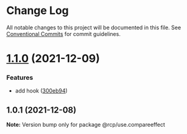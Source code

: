 # Change Log

All notable changes to this project will be documented in this file.
See [Conventional Commits](https://conventionalcommits.org) for commit guidelines.

<a name="1.1.0"></a>

# [1.1.0](https://github.com/imcuttle/rcp/compare/@rcp/use.compareeffect@1.0.1...@rcp/use.compareeffect@1.1.0) (2021-12-09)

### Features

- add hook ([300eb94](https://github.com/imcuttle/rcp/commit/300eb94))

<a name="1.0.1"></a>

## 1.0.1 (2021-12-08)

**Note:** Version bump only for package @rcp/use.compareeffect
